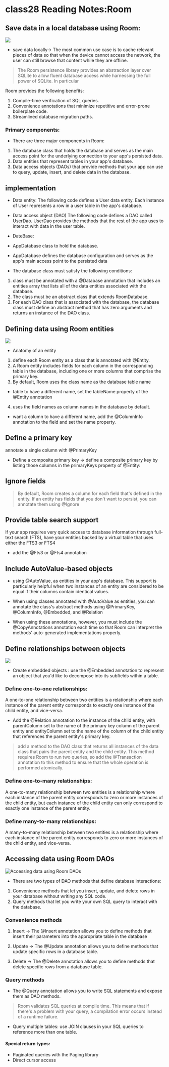 # class28 Reading Notes:Room

## Save data in a local database using Room:   

![](https://www.b4x.com/android/forum/attachments/room_architecture-png.74791/)

- save data locally-> The most common use case is to cache relevant pieces of data so that when the device cannot access the network, the user can still browse that content while they are offline.

> The Room persistence library provides an abstraction layer over SQLite to allow fluent database access while harnessing the full power of SQLite. In particular

Room provides the following benefits:
1. Compile-time verification of SQL queries.
2. Convenience annotations that minimize repetitive and error-prone boilerplate code.
3. Streamlined database migration paths.


### Primary components:
- There are three major components in Room:
1. The database class that holds the database and serves as the main access point for the underlying connection to your app's persisted data.
2. Data entities that represent tables in your app's database.
3. Data access objects (DAOs) that provide methods that your app can use to query, update, insert, and delete data in the database.

## implementation 

- Data entity:
The following code defines a User data entity. Each instance of User represents a row in a user table in the app's database.

- Data access object (DAO)
The following code defines a DAO called UserDao. UserDao provides the methods that the rest of the app uses to interact with data in the user table.

- DateBase:
-  AppDatabase class to hold the database.
- AppDatabase defines the database configuration and serves as the app's main access point to the persisted data

- The database class must satisfy the following conditions:
1. class must be annotated with a @Database annotation that includes an entities array that lists all of the data entities associated with the database.
2. The class must be an abstract class that extends RoomDatabase.
3. For each DAO class that is associated with the database, the database class must define an abstract method that has zero arguments and returns an instance of the DAO class.


## Defining data using Room entities 
![](https://miro.medium.com/max/640/1*-mFSEyfsQRSuuASDyCaGKA.png)

- Anatomy of an entity
1. define each Room entity as a class that is annotated with @Entity.
2. A Room entity includes fields for each column in the corresponding table in the database, including one or more columns that comprise the primary key.
3. By default, Room uses the class name as the database table name
- table to have a different name, set the tableName property of the @Entity annotation
4.  uses the field names as column names in the database by default.
- want a column to have a different name, add the @ColumnInfo annotation to the field and set the name property. 

## Define a primary key
 annotate a single column with @PrimaryKey

 - Define a composite primary key -> define a composite primary key by listing those columns in the primaryKeys property of @Entity:

## Ignore fields
> By default, Room creates a column for each field that's defined in the entity. If an entity has fields that you don't want to persist, you can annotate them using @Ignore

## Provide table search support

If your app requires very quick access to database information through full-text search (FTS), have your entities backed by a virtual table that uses either the FTS3 or FTS4
- add the @Fts3 or @Fts4 annotation

## Include AutoValue-based objects
- using @AutoValue, as entities in your app's database. This support is particularly helpful when two instances of an entity are considered to be equal if their columns contain identical values.

- When using classes annotated with @AutoValue as entities, you can annotate the class's abstract methods using @PrimaryKey, @ColumnInfo, @Embedded, and @Relation

- When using these annotations, however, you must include the @CopyAnnotations annotation each time so that Room can interpret the methods' auto-generated implementations properly.


## Define relationships between objects 

![](https://miro.medium.com/max/6720/1*_cHB209ZFaz_xKRzJy1_ew.png)

- Create embedded objects :
use the @Embedded annotation to represent an object that you'd like to decompose into its subfields within a table.


### Define one-to-one relationships:
A one-to-one relationship between two entities is a relationship where each instance of the parent entity corresponds to exactly one instance of the child entity, and vice-versa.

- Add the @Relation annotation to the instance of the child entity, with parentColumn set to the name of the primary key column of the parent entity and entityColumn set to the name of the column of the child entity that references the parent entity's primary key.

> add a method to the DAO class that returns all instances of the data class that pairs the parent entity and the child entity. This method requires Room to run two queries, so add the @Transaction annotation to this method to ensure that the whole operation is performed atomically.


### Define one-to-many relationships:
A one-to-many relationship between two entities is a relationship where each instance of the parent entity corresponds to zero or more instances of the child entity, but each instance of the child entity can only correspond to exactly one instance of the parent entity.


### Define many-to-many relationships:
A many-to-many relationship between two entities is a relationship where each instance of the parent entity corresponds to zero or more instances of the child entity, and vice-versa.

## Accessing data using Room DAOs 
![Accessing data using Room DAOs](https://www.techotopia.com/images/0/04/Room_architecture_diagram.png)

- There are two types of DAO methods that define database interactions:

1. Convenience methods that let you insert, update, and delete rows in your database without writing any SQL code.
2. Query methods that let you write your own SQL query to interact with the database.


### Convenience methods

1. Insert ->
The @Insert annotation allows you to define methods that insert their parameters into the appropriate table in the database

2. Update ->
The @Update annotation allows you to define methods that update specific rows in a database table.

3. Delete ->
The @Delete annotation allows you to define methods that delete specific rows from a database table. 


### Query methods
- The @Query annotation allows you to write SQL statements and expose them as DAO methods.

> Room validates SQL queries at compile time. This means that if there's a problem with your query, a compilation error occurs instead of a runtime failure.


- Query multiple tables:  use JOIN clauses in your SQL queries to reference more than one table.

#### Special return types:
- Paginated queries with the Paging library
- Direct cursor access
